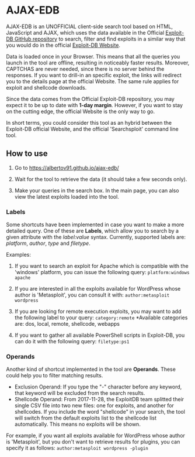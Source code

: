 # AJAX-EDB

AJAX-EDB is an UNOFFICIAL client-side search tool based on HTML, JavaScript and AJAX, which uses the data available in the Official [Exploit-DB GitHub repository](https://github.com/offensive-security/exploit-database) to search, filter and find exploits in a similar way that you would do in the official [Exploit-DB Website](https://www.exploit-db.com/).

Data is loaded once in your Browser. This means that all the queries you launch in the tool are offline, resulting in noticeably faster results. Moreover, CAPTCHAS are never needed, since there is no server behind the responses. If you want to drill-in an specific exploit, the links will redirect you to the details page at the official Website. The same rule applies for exploit and shellcode downloads.

Since the data comes from the Official Exploit-DB repository, you may expect it to be up to date with **1-day margin**. However, if you want to stay on the cutting edge, the official Website is the only way to go.

In short terms, you could consider this tool as an hybrid between the Exploit-DB official Website, and the official 'Searchsploit' command line tool.

## How to use

1. Go to https://albertov91.github.io/ajax-edb/

2. Wait for the tool to retrieve the data (it should take a few seconds only).

3. Make your queries in the search box. In the main page, you can also view the latest exploits loaded into the tool.

### Labels

Some shortcuts have been implemented in case you want to make a more detailed query. One of these are **Labels**, which allow you to search by a given attribute with the _label:value_ syntax. Currently, supported labels are: _platform_, _author_, _type_ and _filetype_.

Examples:

1. If you want to search an exploit for Apache which is compatible with the 'windows' platform, you can issue the following query:
`platform:windows apache`

2. If you are interested in all the exploits available for WordPress whose author is 'Metasploit', you can consult it with:
`author:metasploit wordpress`

3. If you are looking for remote execution exploits, you may want to add the following label to your query:
`category:remote`
*Available categories are: dos, local, remote, shellcode, webapps

4. If you want to gather all available PowerShell scripts in Exploit-DB, you can do it with the following query:
`filetype:ps1`

### Operands

Another kind of shortcut implemented in the tool are **Operands**. These could help you to filter matching results.

- Exclusion Operand: If you type the "-" character before any keyword, that keyword will be excluded from the search results.
- Shellcode Operand: From 2017-11-28, the ExploitDB team splitted their single CSV file into two new files: one for exploits, and another for shellcodes. If you include the word "shellcode" in your search, the tool will switch from the default exploits list to the shellcode list automatically. This means no exploits will be shown.

For example, if you want all exploits available for WordPress whose author is 'Metasploit', but you don't want to retrieve results for plugins, you can specify it as follows: 
`author:metasploit wordpress -plugin`